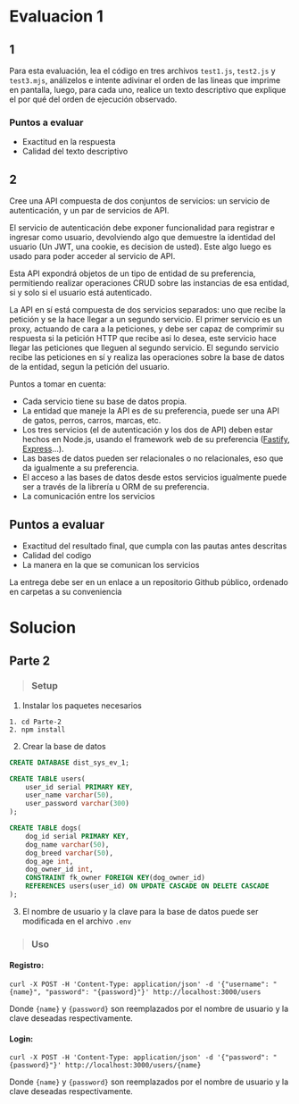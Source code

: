 # Evaluacion 1

## 1

Para esta evaluación, lea el código en tres archivos `test1.js`, `test2.js` y `test3.mjs`, análizelos e intente adivinar el orden de las lineas que imprime en pantalla, luego, para cada uno, realice un texto descriptivo que explique el por qué del orden de ejecución observado.

### Puntos a evaluar

* Exactitud en la respuesta
* Calidad del texto descriptivo


## 2

Cree una API compuesta de dos conjuntos de servicios: un servicio de autenticación, y un par de servicios de API. 

El servicio de autenticación debe exponer funcionalidad para registrar e ingresar como usuario, devolviendo algo que demuestre la identidad del usuario (Un JWT, una cookie, es decision de usted). Este algo luego es usado para poder acceder al servicio de API. 

Esta API expondrá objetos de un tipo de entidad de su preferencia, permitiendo realizar operaciones CRUD sobre las instancias de esa entidad, si y solo si el usuario está autenticado. 

La API en sí está compuesta de dos servicios separados: uno que recibe la petición y se la hace llegar a un segundo servicio. El primer servicio es un proxy, actuando de cara a la peticiones, y debe ser capaz de comprimir su respuesta si la petición HTTP que recibe asi lo desea, este servicio hace llegar las peticiones que lleguen al segundo servicio. El segundo servicio recibe las peticiones en sí y realiza las operaciones sobre la base de datos de la entidad, segun la petición del usuario.

Puntos a tomar en cuenta:

* Cada servicio tiene su base de datos propia.
* La entidad que maneje la API es de su preferencia, puede ser una API de gatos, perros, carros, marcas, etc.
* Los tres servicios (el de autenticación y los dos de API) deben estar hechos en Node.js, usando el framework web de su preferencia ([Fastify](https://www.fastify.io/), [Express](http://expressjs.com/)...).
* Las bases de datos pueden ser relacionales o no relacionales, eso que da igualmente a su preferencia.
* El acceso a las bases de datos desde estos servicios igualmente puede ser a través de la librería u ORM de su preferencia.
* La comunicación entre los servicios

## Puntos a evaluar

* Exactitud del resultado final, que cumpla con las pautas antes descritas
* Calidad del codigo
* La manera en la que se comunican los servicios


La entrega debe ser en un enlace a un repositorio Github público, ordenado en carpetas a su conveniencia


# Solucion
## Parte 2
> ### Setup
1. Instalar los paquetes necesarios
```shell
1. cd Parte-2
2. npm install
```
2. Crear la base de datos
```sql
CREATE DATABASE dist_sys_ev_1;

CREATE TABLE users(
    user_id serial PRIMARY KEY,
    user_name varchar(50),
    user_password varchar(300)
);

CREATE TABLE dogs(
    dog_id serial PRIMARY KEY,
    dog_name varchar(50),
    dog_breed varchar(50),
    dog_age int,
    dog_owner_id int,
    CONSTRAINT fk_owner FOREIGN KEY(dog_owner_id) 
    REFERENCES users(user_id) ON UPDATE CASCADE ON DELETE CASCADE
);
```
3. El nombre de usuario y la clave para la base de datos puede ser modificada en el archivo `.env`

> ### Uso
#### Registro:

```shell
curl -X POST -H 'Content-Type: application/json' -d '{"username": "{name}", "password": "{password}"}' http://localhost:3000/users
```

Donde `{name}` y `{password}` son reemplazados por el nombre de usuario y la clave deseadas respectivamente.

#### Login:

```shell
curl -X POST -H 'Content-Type: application/json' -d '{"password": "{password}"}' http://localhost:3000/users/{name}
```

Donde `{name}` y `{password}` son reemplazados por el nombre de usuario y la clave deseadas respectivamente.
